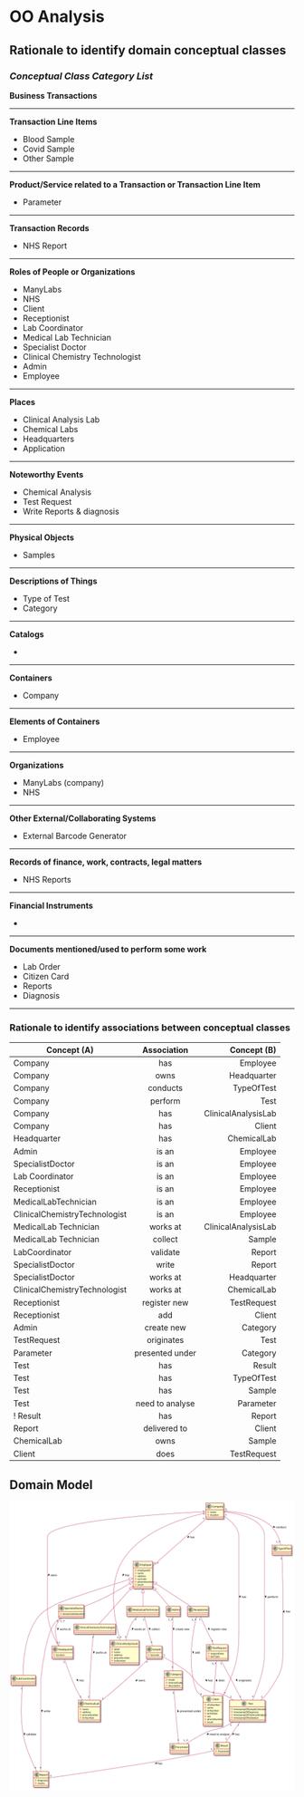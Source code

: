 # OO Analysis #

## Rationale to identify domain conceptual classes ##

### _Conceptual Class Category List_ ###

**Business Transactions**

---

**Transaction Line Items**

* Blood Sample
* Covid Sample
* Other Sample

---

**Product/Service related to a Transaction or Transaction Line Item**

* Parameter

---

**Transaction Records**

* NHS Report

--- 

**Roles of People or Organizations**

* ManyLabs
* NHS
* Client
* Receptionist
* Lab Coordinator
* Medical Lab Technician
* Specialist Doctor
* Clinical Chemistry Technologist
* Admin
* Employee

---

**Places**

* Clinical Analysis Lab
* Chemical Labs
* Headquarters
* Application

---

**Noteworthy Events**

* Chemical Analysis
* Test Request
* Write Reports & diagnosis

---

**Physical Objects**

* Samples

---

**Descriptions of Things**

* Type of Test
* Category

---

**Catalogs**

*

---

**Containers**

* Company

---

**Elements of Containers**

* Employee

---

**Organizations**

* ManyLabs (company)
* NHS

---

**Other External/Collaborating Systems**

* External Barcode Generator

---

**Records of finance, work, contracts, legal matters**

* NHS Reports

---

**Financial Instruments**

*

---

**Documents mentioned/used to perform some work**

* Lab Order
* Citizen Card
* Reports
* Diagnosis

---

### **Rationale to identify associations between conceptual classes**


| Concept (A)        |  Association    |  Concept (B) |
|----------	   		|:-------------:    |------:       |
| Company                           | has                | Employee |
| Company                           | owns               | Headquarter |
| Company                           | conducts           | TypeOfTest |
| Company                           | perform            | Test |
| Company                           | has                | ClinicalAnalysisLab |
| Company                           | has                | Client |
| Headquarter                       | has                | ChemicalLab |
| Admin                             | is an              | Employee  |
| SpecialistDoctor                  | is an              | Employee |
| Lab Coordinator                   | is an              | Employee |
| Receptionist                      | is an              | Employee |
| MedicalLabTechnician              | is an              | Employee |
| ClinicalChemistryTechnologist     | is an              | Employee |
| MedicalLab Technician             | works at           | ClinicalAnalysisLab |
| MedicalLab Technician             | collect            | Sample |
| LabCoordinator                    | validate           | Report |
| SpecialistDoctor                  | write              | Report |
| SpecialistDoctor                  | works at           | Headquarter |
| ClinicalChemistryTechnologist     | works at           | ChemicalLab |
| Receptionist                      | register new       | TestRequest |
| Receptionist                      | add                | Client |
| Admin                             | create new         | Category |
| TestRequest                       | originates         | Test |
| Parameter                         | presented under    | Category |
| Test                              | has                | Result |
| Test                              | has                | TypeOfTest |
| Test                              | has                | Sample |
| Test                              | need to analyse    | Parameter |
! Result                            | has                | Report   | 
| Report                            | delivered to       | Client |
| ChemicalLab                       | owns               | Sample |
| Client                            | does               | TestRequest |


## Domain Model


![DM.svg](DM.svg)



